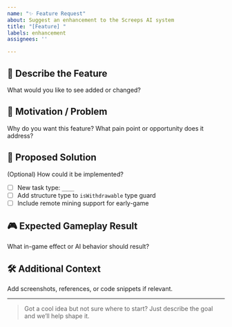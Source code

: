 ```yaml
---
name: "✨ Feature Request"
about: Suggest an enhancement to the Screeps AI system
title: "[Feature] "
labels: enhancement
assignees: ''

---
```


## 🌟 Describe the Feature

What would you like to see added or changed?

## 🧠 Motivation / Problem

Why do you want this feature? What pain point or opportunity does it address?

## 🧱 Proposed Solution

(Optional) How could it be implemented?

- [ ] New task type: `____`
- [ ] Add structure type to `isWithdrawable` type guard
- [ ] Include remote mining support for early-game

## 🎮 Expected Gameplay Result

What in-game effect or AI behavior should result?

## 🛠️ Additional Context

Add screenshots, references, or code snippets if relevant.

---

> Got a cool idea but not sure where to start? Just describe the goal and we’ll help shape it.
